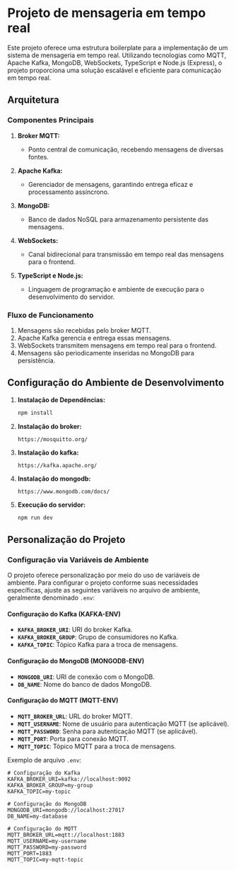 # Projeto de mensageria em tempo real

Este projeto oferece uma estrutura boilerplate para a implementação de um sistema de mensageria em tempo real. Utilizando tecnologias como MQTT, Apache Kafka, MongoDB, WebSockets, TypeScript e Node.js (Express), o projeto proporciona uma solução escalável e eficiente para comunicação em tempo real.

## Arquitetura

### Componentes Principais

1. **Broker MQTT:**

   - Ponto central de comunicação, recebendo mensagens de diversas fontes.

2. **Apache Kafka:**

   - Gerenciador de mensagens, garantindo entrega eficaz e processamento assíncrono.

3. **MongoDB:**

   - Banco de dados NoSQL para armazenamento persistente das mensagens.

4. **WebSockets:**

   - Canal bidirecional para transmissão em tempo real das mensagens para o frontend.

5. **TypeScript e Node.js:**
   - Linguagem de programação e ambiente de execução para o desenvolvimento do servidor.

### Fluxo de Funcionamento

1. Mensagens são recebidas pelo broker MQTT.
2. Apache Kafka gerencia e entrega essas mensagens.
3. WebSockets transmitem mensagens em tempo real para o frontend.
4. Mensagens são periodicamente inseridas no MongoDB para persistência.

## Configuração do Ambiente de Desenvolvimento

1. **Instalação de Dependências:**
   ```bash
   npm install
   ```
2. **Instalação do broker:**
   ```
   https://mosquitto.org/
   ```
3. **Instalação do kafka:**
   ```
   https://kafka.apache.org/
   ```
4. **Instalação do mongodb:**
   ```
   https://www.mongodb.com/docs/

   ```
5. **Execução do servidor:**
   ```bash
   npm run dev
   ```

## Personalização do Projeto

### Configuração via Variáveis de Ambiente

O projeto oferece personalização por meio do uso de variáveis de ambiente. Para configurar o projeto conforme suas necessidades específicas, ajuste as seguintes variáveis no arquivo de ambiente, geralmente denominado `.env`:

#### Configuração do Kafka (KAFKA-ENV)

- **`KAFKA_BROKER_URI`**: URI do broker Kafka.
- **`KAFKA_BROKER_GROUP`**: Grupo de consumidores no Kafka.
- **`KAFKA_TOPIC`**: Tópico Kafka para a troca de mensagens.

#### Configuração do MongoDB (MONGODB-ENV)

- **`MONGODB_URI`**: URI de conexão com o MongoDB.
- **`DB_NAME`**: Nome do banco de dados MongoDB.

#### Configuração do MQTT (MQTT-ENV)

- **`MQTT_BROKER_URL`**: URL do broker MQTT.
- **`MQTT_USERNAME`**: Nome de usuário para autenticação MQTT (se aplicável).
- **`MQTT_PASSWORD`**: Senha para autenticação MQTT (se aplicável).
- **`MQTT_PORT`**: Porta para conexão MQTT.
- **`MQTT_TOPIC`**: Tópico MQTT para a troca de mensagens.

Exemplo de arquivo `.env`:

```env
# Configuração do Kafka
KAFKA_BROKER_URI=kafka://localhost:9092
KAFKA_BROKER_GROUP=my-group
KAFKA_TOPIC=my-topic

# Configuração do MongoDB
MONGODB_URI=mongodb://localhost:27017
DB_NAME=my-database

# Configuração do MQTT
MQTT_BROKER_URL=mqtt://localhost:1883
MQTT_USERNAME=my-username
MQTT_PASSWORD=my-password
MQTT_PORT=1883
MQTT_TOPIC=my-mqtt-topic

```
